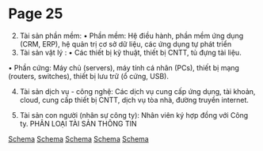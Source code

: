 # Page 25


2.  Tài sản phần mềm: 
•  Phần mềm: Hệ điều hành, phần mềm ứng dụng (CRM, ERP), hệ quản trị cơ sở dữ liệu, các ứng dụng tự phát triển 
3.  Tài sản vật lý : 
• Các thiết bị kỹ thuật, thiết bị CNTT, tủ đựng tài liệu.

•  Phần cứng: Máy chủ (servers), máy tính cá nhân (PCs), thiết bị mạng (routers, switches), thiết bị lưu trữ (ổ cứng, USB). 

4.  Tài sản dịch vụ - công nghệ: Các dịch vụ cung cấp ứng dụng, tài khoản, cloud, cung cấp thiết bị CNTT, dịch vụ tòa nhà, đường truyền internet. 

5. Tài sản con người (nhân sự công ty): Nhân viên ký hợp đồng với Công ty.
 PHÂN LOẠI TÀI SẢN THÔNG TIN 

[Schema](page_25_img_0.png)
[Schema](page_25_img_1.png)
[Schema](page_25_img_2.png)
[Schema](page_25_img_3.png)
[Schema](page_25_img_4.png)
